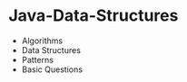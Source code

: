 # Java-Data-Structures
<ul>
<li>Algorithms</li>
<li>Data Structures</li>
<li>Patterns</li>
<li>Basic Questions</li>
</ul>
